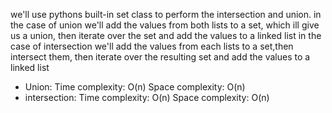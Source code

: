 we'll use pythons built-in set class to perform the intersection and union. in the case of union we'll add the values from both lists to a set, which ill give us a union, then iterate over the set and add the values to a linked list in the case of intersection we'll add the values from each lists to a set,then intersect them, then iterate over the resulting set and add the values to a linked list

* Union: Time complexity: O(n) Space complexity: O(n)
* intersection: Time complexity: O(n) Space complexity: O(n)
